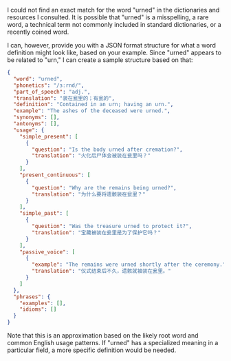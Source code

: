 I could not find an exact match for the word "urned" in the dictionaries and resources I consulted. It is possible that "urned" is a misspelling, a rare word, a technical term not commonly included in standard dictionaries, or a recently coined word.

I can, however, provide you with a JSON format structure for what a word definition might look like, based on your example. Since "urned" appears to be related to "urn," I can create a sample structure based on that:

```json
{
  "word": "urned",
  "phonetics": "/ɜːrnd/",
  "part_of_speech": "adj.",
  "translation": "装在瓮里的；有瓮的",
  "definition": "Contained in an urn; having an urn.",
  "example": "The ashes of the deceased were urned.",
  "synonyms": [],
  "antonyms": [],
  "usage": {
    "simple_present": [
      {
        "question": "Is the body urned after cremation?",
        "translation": "火化后尸体会被装在瓮里吗？"
      }
    ],
    "present_continuous": [
      {
        "question": "Why are the remains being urned?",
        "translation": "为什么要将遗骸装在瓮里？"
      }
    ],
    "simple_past": [
      {
        "question": "Was the treasure urned to protect it?",
        "translation": "宝藏被装在瓮里是为了保护它吗？"
      }
    ],
    "passive_voice": [
      {
        "example": "The remains were urned shortly after the ceremony.",
        "translation": "仪式结束后不久，遗骸就被装在瓮里。"
      }
    ]
  },
  "phrases": {
    "examples": [],
    "idioms": []
  }
}
```

Note that this is an approximation based on the likely root word and common English usage patterns. If "urned" has a specialized meaning in a particular field, a more specific definition would be needed.
 